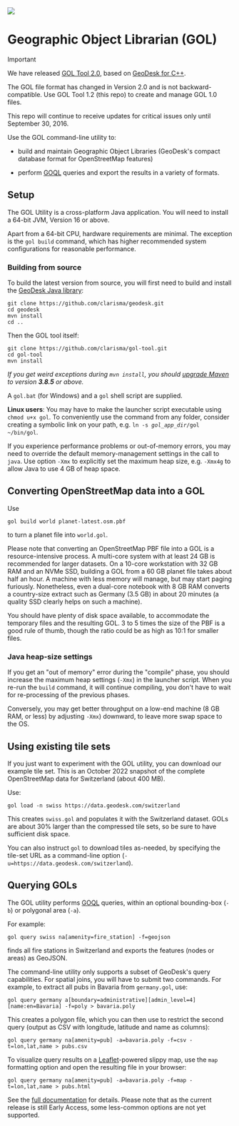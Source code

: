 <img src="https://docs.geodesk.com/img/github-header.png">

# Geographic Object Librarian (GOL)

> [!IMPORTANT]
>
> We have released [GOL Tool 2.0](https://github.com/clarisma/geodesk-gol), based
> on [GeoDesk for C++](https://github.com/clarisma/libgeodesk). 
> 
> The GOL file format has changed in Version 2.0 and is not backward-compatible.
> Use GOL Tool 1.2 (this repo) to create and manage GOL 1.0 files.
> 
> This repo will continue to receive updates for critical issues only until September 30, 2016. 

Use the GOL command-line utility to:

- build and maintain Geographic Object Libraries (GeoDesk's compact database format for OpenStreetMap features)
 
- perform [GOQL](http://docs.geodesk.com/goql) queries and export the results in a variety of formats.

## Setup

The GOL Utility is a cross-platform Java application. You will need to install a 64-bit JVM, Version 16 or above.

Apart from a 64-bit CPU, hardware requirements are minimal. The exception is the `gol build` command, which has higher recommended system configurations for reasonable performance.

### Building from source

To build the latest version from source, you will first need to build and install the [GeoDesk Java library](http://www.github.com/clarisma/geodesk):

```
git clone https://github.com/clarisma/geodesk.git
cd geodesk
mvn install
cd ..
```

Then the GOL tool itself:

```
git clone https://github.com/clarisma/gol-tool.git
cd gol-tool
mvn install
```

*If you get weird exceptions during `mvn install`, you should [upgrade Maven](https://maven.apache.org/download.cgi) to version **3.8.5** or above.*

A `gol.bat` (for Windows) and a `gol` shell script are supplied.

**Linux users**: You may have to make the launcher script executable using `chmod u+x gol`. To conveniently use the command from any folder, consider creating a symbolic link on your path, e.g. <code>ln -s <i>gol_app_dir</i>/gol ~/bin/gol</code>.

If you experience performance problems or out-of-memory errors, you may need to override the default memory-management settings in the call to `java`. Use option `-Xmx` to explicitly set the maximum heap size, e.g. `-Xmx4g` to allow Java to use 4 GB of heap space. 

## Converting OpenStreetMap data into a GOL

Use

```
gol build world planet-latest.osm.pbf  
```

to turn a planet file into `world.gol`.

Please note that converting an OpenStreetMap PBF file into a GOL is a resource-intensive process. A multi-core system with at least 24 GB is recommended for larger datasets. On a 10-core workstation with 32 GB RAM and an NVMe SSD, building a GOL from a 60 GB planet file takes about half an hour. A machine with less memory will manage, but may start paging furiously. Nonetheless, even a dual-core notebook with 8 GB RAM converts a country-size extract such as Germany (3.5 GB) in about 20 minutes (a quality SSD clearly helps on such a machine).

You should have plenty of disk space available, to accommodate the temporary files and the resulting GOL. 3 to 5 times the size of the PBF is a good rule of thumb, though the ratio could be as high as 10:1 for smaller files.

### Java heap-size settings

If you get an "out of memory" error during the "compile" phase, you should increase the maximum heap settings (`-Xmx`) in the launcher script. When you re-run the `build` command, it will continue compiling, you don't have to wait for re-processing of the previous phases.

Conversely, you may get better throughput on a low-end machine (8 GB RAM, or less) by adjusting `-Xmx`) downward, to leave more swap space to the OS. 

## Using existing tile sets

If you just want to experiment with the GOL utility, you can download our example tile set. This is an October 2022 snapshot of the complete OpenStreetMap data for Switzerland (about 400 MB).

Use:

```
gol load -n swiss https://data.geodesk.com/switzerland
```

This creates `swiss.gol` and populates it with the Switzerland dataset. GOLs are about 30% larger than the compressed tile sets, so be sure to have sufficient disk space.

You can also instruct `gol` to download tiles as-needed, by specifying the tile-set URL as a command-line option (`-u=https://data.geodesk.com/switzerland`).

## Querying GOLs

The GOL utility performs [GOQL](http://docs.geodesk.com/goql) queries, within an optional bounding-box (`-b`) or polygonal area (`-a`).

For example:

```
gol query swiss na[amenity=fire_station] -f=geojson
```

finds all fire stations in Switzerland and exports the features (nodes or areas) as GeoJSON.

The command-line utility only supports a subset of GeoDesk's query capabilities. For spatial joins, you will have to submit two commands. For example, to extract all pubs in Bavaria from `germany.gol`, use:

```
gol query germany a[boundary=administrative][admin_level=4][name:en=Bavaria] -f=poly > bavaria.poly
```

This creates a polygon file, which you can then use to restrict the second query (output as CSV with longitude, latitude and name as columns):

```
gol query germany na[amenity=pub] -a=bavaria.poly -f=csv -t=lon,lat,name > pubs.csv
```

To visualize query results on a [Leaflet](http://www.leafletjs.com)-powered slippy map, use the `map` formatting option and open the resulting file in your browser:

```
gol query germany na[amenity=pub] -a=bavaria.poly -f=map -t=lon,lat,name > pubs.html
```


See the [full documentation](http://docs.geodesk.com/gol/query) for details. Please note that as the current release is still Early Access, some less-common options are not yet supported.

